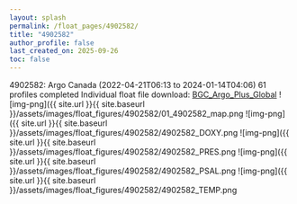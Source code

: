 ```yaml
---
layout: splash
permalink: /float_pages/4902582/
title: "4902582"
author_profile: false
last_created_on: 2025-09-26
toc: false
---
```

 
4902582: Argo Canada (2022-04-21T06:13 to 2024-01-14T04:06)
61 profiles completed
Individual float file download: [BGC_Argo_Plus_Global](https://ftp.soest.hawaii.edu/bgc_argo_plus/Individual_Floats/outliers_removed/4902582_Sprof_processed.nc)
![img-png]({{ site.url }}{{ site.baseurl }}/assets/images/float_figures/4902582/01_4902582_map.png
![img-png]({{ site.url }}{{ site.baseurl }}/assets/images/float_figures/4902582/4902582_DOXY.png
![img-png]({{ site.url }}{{ site.baseurl }}/assets/images/float_figures/4902582/4902582_PRES.png
![img-png]({{ site.url }}{{ site.baseurl }}/assets/images/float_figures/4902582/4902582_PSAL.png
![img-png]({{ site.url }}{{ site.baseurl }}/assets/images/float_figures/4902582/4902582_TEMP.png

